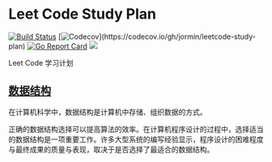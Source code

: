 Leet Code Study Plan
============

[![Build Status](https://github.com/jormin/leetcode-study-plan/workflows/test/badge.svg?branch=master)](https://github.com/jormin/leetcode-study-plan/actions?query=workflow%3Atest)
[![Codecov](https://codecov.io/gh/jormin/leetcode-study-plan/branch/master/graph/badge.svg?)](https://codecov.io/gh/jormin/leetcode-study-plan)
[![Go Report Card](https://goreportcard.com/badge/github.com/jormin/leetcode-study-plan)](https://goreportcard.com/report/github.com/jormin/leetcode-study-plan)
[![](https://img.shields.io/badge/version-v1.0.0-success.svg)](https://github.com/jormin/leetcode-study-plan)

Leet Code 学习计划

[数据结构](data_structures/readme.md)
-----

在计算机科学中，数据结构是计算机中存储、组织数据的方式。

正确的数据结构选择可以提高算法的效率。在计算机程序设计的过程中，选择适当的数据结构是一项重要工作。许多大型系统的编写经验显示，程序设计的困难程度与最终成果的质量与表现，取决于是否选择了最适合的数据结构。
